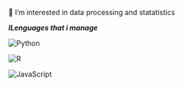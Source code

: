 
👀 I’m interested in data processing and statatistics

***ILenguages that i manage***

![Python](https://img.shields.io/badge/python-3670A0?style=for-the-badge&logo=python&logoColor=ffdd54)

![R](https://img.shields.io/badge/r-%23276DC3.svg?style=for-the-badge&logo=r&logoColor=white)

![JavaScript](https://img.shields.io/badge/javascript-%23323330.svg?style=for-the-badge&logo=javascript&logoColor=%23F7DF1E) 

<!---
JMFiore/JMFiore is a ✨ special ✨ repository because its `README.md` (this file) appears on your GitHub profile.
You can click the Preview link to take a look at your changes.
--->
